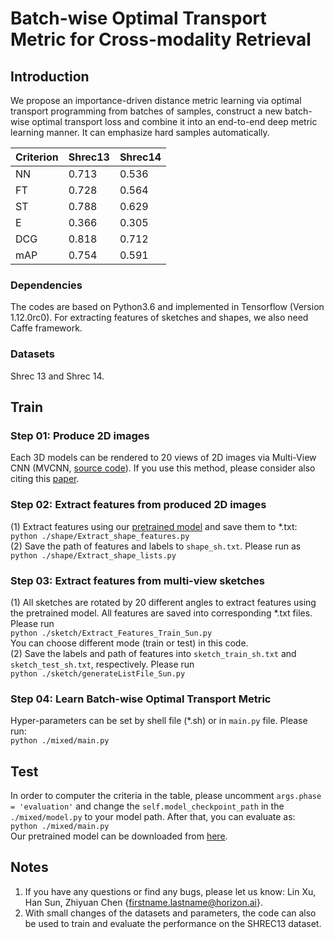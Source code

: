 # Batch-wise Optimal Transport Metric for Cross-modality Retrieval

## Introduction
We propose an importance-driven distance metric learning via optimal transport programming from batches of samples, construct a new batch-wise optimal transport loss and combine it into an end-to-end deep metric learning manner. It can emphasize hard samples automatically.

| Criterion | Shrec13 | Shrec14 |
| --- | -- | -- |
| NN | 0.713 |  0.536 |
| FT | 0.728 |  0.564 |
| ST | 0.788 |  0.629 |
| E | 0.366 |  0.305 |
| DCG | 0.818 | 0.712 |
| mAP | 0.754 | 0.591 |

### Dependencies
The codes are based on Python3.6 and implemented in Tensorflow (Version 1.12.0rc0). For extracting features of sketches and shapes, we also need Caffe framework.

### Datasets
Shrec 13 and Shrec 14.

## Train

### Step 01: Produce 2D images
Each 3D models can be rendered to 20 views of 2D images via Multi-View CNN (MVCNN, [source code](https://github.com/suhangpro/mvcnn)). If you use this method, please consider also citing this [paper](http://vis-www.cs.umass.edu/mvcnn/docs/su15mvcnn.pdf).

### Step 02: Extract features from produced 2D images
(1) Extract features using our [pretrained model](https://drive.google.com/drive/folders/1Scc4mwJSWXvnbptj1ZKLjxpTIpZw2toe?usp=sharing) and save them to *.txt:  
`python ./shape/Extract_shape_features.py`  
(2) Save the path of features and labels to `shape_sh.txt`. Please run as  
`python ./shape/Extract_shape_lists.py`

### Step 03: Extract features from multi-view sketches
(1) All sketches are rotated by 20 different angles to extract features using the pretrained model. All features are saved into corresponding *.txt files. Please run  
`python ./sketch/Extract_Features_Train_Sun.py`  
You can choose different mode (train or test) in this code.  
(2) Save the labels and path of features into `sketch_train_sh.txt` and `sketch_test_sh.txt`, respectively. Please run  
`python ./sketch/generateListFile_Sun.py`  

### Step 04: Learn Batch-wise Optimal Transport Metric 
Hyper-parameters can be set by shell file (*.sh) or in `main.py` file. Please run:  
`python ./mixed/main.py`

## Test
In order to computer the criteria in the table, please uncomment `args.phase = 'evaluation'` and change the `self.model_checkpoint_path` in the `./mixed/model.py` to your model path. After that, you can evaluate as:  
`python ./mixed/main.py`  
Our pretrained model can be downloaded from [here](https://drive.google.com/drive/folders/1auvPSuElF_kPlZdMeEHV9sZ6H-2CaDxu?usp=sharing).

## Notes
1. If you have any questions or find any bugs, please let us know: Lin Xu, Han Sun, Zhiyuan Chen {firstname.lastname@horizon.ai}.  
2. With small changes of the datasets and parameters, the code can also be used to train and evaluate the performance on the SHREC13 dataset.
